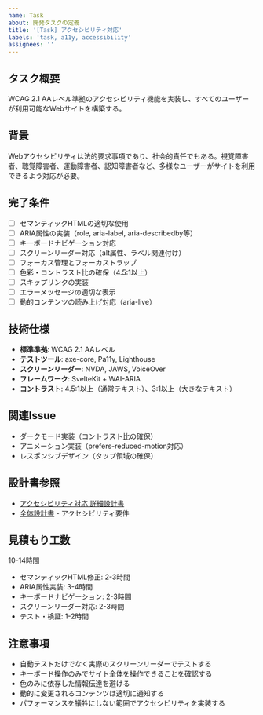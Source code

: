 ```yaml
---
name: Task
about: 開発タスクの定義
title: '[Task] アクセシビリティ対応'
labels: 'task, a11y, accessibility'
assignees: ''
---
```


## タスク概要

WCAG 2.1 AAレベル準拠のアクセシビリティ機能を実装し、すべてのユーザーが利用可能なWebサイトを構築する。

## 背景

Webアクセシビリティは法的要求事項であり、社会的責任でもある。視覚障害者、聴覚障害者、運動障害者、認知障害者など、多様なユーザーがサイトを利用できるよう対応が必要。

## 完了条件

- [ ] セマンティックHTMLの適切な使用
- [ ] ARIA属性の実装（role, aria-label, aria-describedby等）
- [ ] キーボードナビゲーション対応
- [ ] スクリーンリーダー対応（alt属性、ラベル関連付け）
- [ ] フォーカス管理とフォーカストラップ
- [ ] 色彩・コントラスト比の確保（4.5:1以上）
- [ ] スキップリンクの実装
- [ ] エラーメッセージの適切な表示
- [ ] 動的コンテンツの読み上げ対応（aria-live）

## 技術仕様

- **標準準拠**: WCAG 2.1 AAレベル
- **テストツール**: axe-core, Pa11y, Lighthouse
- **スクリーンリーダー**: NVDA, JAWS, VoiceOver
- **フレームワーク**: SvelteKit + WAI-ARIA
- **コントラスト**: 4.5:1以上（通常テキスト）、3:1以上（大きなテキスト）

## 関連Issue

- ダークモード実装（コントラスト比の確保）
- アニメーション実装（prefers-reduced-motion対応）
- レスポンシブデザイン（タップ領域の確保）

## 設計書参照

- [アクセシビリティ対応 詳細設計書](../designs/phase-6/04_accessibility.md)
- [全体設計書](../design.md) - アクセシビリティ要件

## 見積もり工数

10-14時間

- セマンティックHTML修正: 2-3時間
- ARIA属性実装: 3-4時間
- キーボードナビゲーション: 2-3時間
- スクリーンリーダー対応: 2-3時間
- テスト・検証: 1-2時間

## 注意事項

- 自動テストだけでなく実際のスクリーンリーダーでテストする
- キーボード操作のみでサイト全体を操作できることを確認する
- 色のみに依存した情報伝達を避ける
- 動的に変更されるコンテンツは適切に通知する
- パフォーマンスを犠牲にしない範囲でアクセシビリティを実装する
